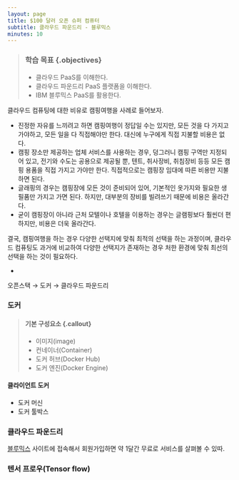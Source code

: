 ```yaml
---
layout: page
title: $100 달러 오픈 슈퍼 컴퓨터
subtitle: 클라우드 파운드리 - 블루믹스
minutes: 10
---
```


> ### 학습 목표 {.objectives}
>
> * 클라우드 PaaS를 이해한다.
> * 클라우드 파운드리 PaaS 플랫폼을 이해한다.
> * IBM 블루믹스 PaaS를 활용한다.

클라우드 컴퓨팅에 대한 비유로 캠핑여행을 사례로 들어보자.

- 진정한 자유를 느끼려고 하면 캠핑여행이 정답일 수는 있지만, 모든 것을 다 가지고 가야하고, 모든 일을 다 직접해야만 한다. 대신에 누구에게 직접 지불할 비용은 없다.
- 캠핑 장소만 제공하는 업체 서비스를 사용하는 경우, 덩그러니 캠핑 구역만 지정되어 있고, 전기와 수도는 공용으로 제공될 뿐, 텐트, 취사장비, 취침장비 등등 모든 캠핑 용품을 직접 가지고 가야만 한다. 직접적으로는 캠핑장 임대에 따른 비용만 지불하면 된다. 
- 글래핑의 경우는 캠핑장에 모든 것이 준비되어 있어, 기본적인 옷가지와 필요한 생필품만 가지고 가면 된다. 하지만, 대부분의 장비를 빌려쓰기 때문에 비용은 올라간다.
- 굳이 캠핑장이 아니라 근처 모텔이나 호텔을 이용하는 경우는 글램핑보다 훨씬더 편하지만, 비용은 더욱 올라간다.    

결국, 캠핑여행을 하는 경우 다양한 선택지에 맞춰 최적의 선택을 하는 과정이며, 클라우드 컴퓨팅도 과거에 비교하여 다양한 선택지가 존재하는 경우 처한 환경에 맞춰 최선의 선택을 하는 것이 필요하다.

- 

오픈스택 &rarr; 도커 &rarr; 클라우드 파운드리



### 도커

> #### 기본 구성요소 {.callout}
> 
> - 이미지(image)
> - 컨네이너(Container)
> - 도커 허브(Docker Hub)
> - 도커 엔진(Docker Engine)

#### 클라이언트 도커

- 도커 머신
- 도커 툴박스



### 클라우드 파운드리

[블루믹스](https://bluemix.net/) 사이트에 접속해서 회원가입하면 약 1달간 무료로 서비스를 살펴볼 수 있따.

### 텐서 프로우(Tensor flow)


